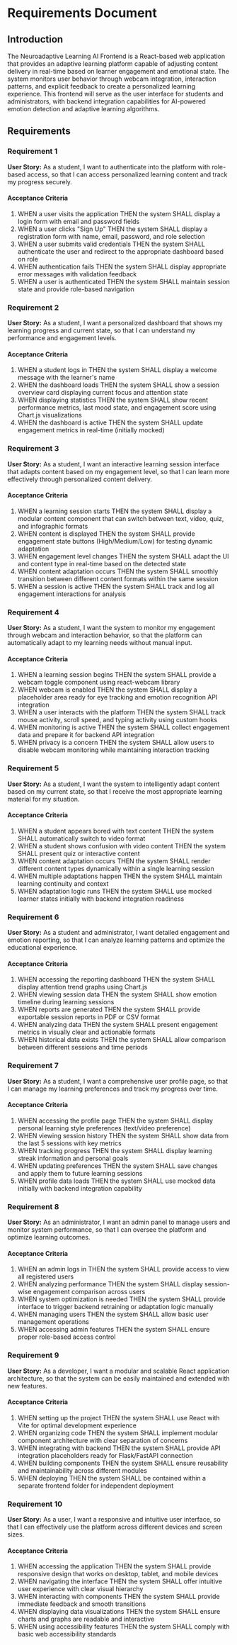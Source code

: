 # Requirements Document

## Introduction

The Neuroadaptive Learning AI Frontend is a React-based web application that provides an adaptive learning platform capable of adjusting content delivery in real-time based on learner engagement and emotional state. The system monitors user behavior through webcam integration, interaction patterns, and explicit feedback to create a personalized learning experience. This frontend will serve as the user interface for students and administrators, with backend integration capabilities for AI-powered emotion detection and adaptive learning algorithms.

## Requirements

### Requirement 1

**User Story:** As a student, I want to authenticate into the platform with role-based access, so that I can access personalized learning content and track my progress securely.

#### Acceptance Criteria

1. WHEN a user visits the application THEN the system SHALL display a login form with email and password fields
2. WHEN a user clicks "Sign Up" THEN the system SHALL display a registration form with name, email, password, and role selection
3. WHEN a user submits valid credentials THEN the system SHALL authenticate the user and redirect to the appropriate dashboard based on role
4. WHEN authentication fails THEN the system SHALL display appropriate error messages with validation feedback
5. WHEN a user is authenticated THEN the system SHALL maintain session state and provide role-based navigation

### Requirement 2

**User Story:** As a student, I want a personalized dashboard that shows my learning progress and current state, so that I can understand my performance and engagement levels.

#### Acceptance Criteria

1. WHEN a student logs in THEN the system SHALL display a welcome message with the learner's name
2. WHEN the dashboard loads THEN the system SHALL show a session overview card displaying current focus and attention state
3. WHEN displaying statistics THEN the system SHALL show recent performance metrics, last mood state, and engagement score using Chart.js visualizations
4. WHEN the dashboard is active THEN the system SHALL update engagement metrics in real-time (initially mocked)

### Requirement 3

**User Story:** As a student, I want an interactive learning session interface that adapts content based on my engagement level, so that I can learn more effectively through personalized content delivery.

#### Acceptance Criteria

1. WHEN a learning session starts THEN the system SHALL display a modular content component that can switch between text, video, quiz, and infographic formats
2. WHEN content is displayed THEN the system SHALL provide engagement state buttons (High/Medium/Low) for testing dynamic adaptation
3. WHEN engagement level changes THEN the system SHALL adapt the UI and content type in real-time based on the detected state
4. WHEN content adaptation occurs THEN the system SHALL smoothly transition between different content formats within the same session
5. WHEN a session is active THEN the system SHALL track and log all engagement interactions for analysis

### Requirement 4

**User Story:** As a student, I want the system to monitor my engagement through webcam and interaction behavior, so that the platform can automatically adapt to my learning needs without manual input.

#### Acceptance Criteria

1. WHEN a learning session begins THEN the system SHALL provide a webcam toggle component using react-webcam library
2. WHEN webcam is enabled THEN the system SHALL display a placeholder area ready for eye tracking and emotion recognition API integration
3. WHEN a user interacts with the platform THEN the system SHALL track mouse activity, scroll speed, and typing activity using custom hooks
4. WHEN monitoring is active THEN the system SHALL collect engagement data and prepare it for backend API integration
5. WHEN privacy is a concern THEN the system SHALL allow users to disable webcam monitoring while maintaining interaction tracking

### Requirement 5

**User Story:** As a student, I want the system to intelligently adapt content based on my current state, so that I receive the most appropriate learning material for my situation.

#### Acceptance Criteria

1. WHEN a student appears bored with text content THEN the system SHALL automatically switch to video format
2. WHEN a student shows confusion with video content THEN the system SHALL present quiz or interactive content
3. WHEN content adaptation occurs THEN the system SHALL render different content types dynamically within a single learning session
4. WHEN multiple adaptations happen THEN the system SHALL maintain learning continuity and context
5. WHEN adaptation logic runs THEN the system SHALL use mocked learner states initially with backend integration readiness

### Requirement 6

**User Story:** As a student and administrator, I want detailed engagement and emotion reporting, so that I can analyze learning patterns and optimize the educational experience.

#### Acceptance Criteria

1. WHEN accessing the reporting dashboard THEN the system SHALL display attention trend graphs using Chart.js
2. WHEN viewing session data THEN the system SHALL show emotion timeline during learning sessions
3. WHEN reports are generated THEN the system SHALL provide exportable session reports in PDF or CSV format
4. WHEN analyzing data THEN the system SHALL present engagement metrics in visually clear and actionable formats
5. WHEN historical data exists THEN the system SHALL allow comparison between different sessions and time periods

### Requirement 7

**User Story:** As a student, I want a comprehensive user profile page, so that I can manage my learning preferences and track my progress over time.

#### Acceptance Criteria

1. WHEN accessing the profile page THEN the system SHALL display personal learning style preferences (text/video preference)
2. WHEN viewing session history THEN the system SHALL show data from the last 5 sessions with key metrics
3. WHEN tracking progress THEN the system SHALL display learning streak information and personal goals
4. WHEN updating preferences THEN the system SHALL save changes and apply them to future learning sessions
5. WHEN profile data loads THEN the system SHALL use mocked data initially with backend integration capability

### Requirement 8

**User Story:** As an administrator, I want an admin panel to manage users and monitor system performance, so that I can oversee the platform and optimize learning outcomes.

#### Acceptance Criteria

1. WHEN an admin logs in THEN the system SHALL provide access to view all registered users
2. WHEN analyzing performance THEN the system SHALL display session-wise engagement comparison across users
3. WHEN system optimization is needed THEN the system SHALL provide interface to trigger backend retraining or adaptation logic manually
4. WHEN managing users THEN the system SHALL allow basic user management operations
5. WHEN accessing admin features THEN the system SHALL ensure proper role-based access control

### Requirement 9

**User Story:** As a developer, I want a modular and scalable React application architecture, so that the system can be easily maintained and extended with new features.

#### Acceptance Criteria

1. WHEN setting up the project THEN the system SHALL use React with Vite for optimal development experience
2. WHEN organizing code THEN the system SHALL implement modular component architecture with clear separation of concerns
3. WHEN integrating with backend THEN the system SHALL provide API integration placeholders ready for Flask/FastAPI connection
4. WHEN building components THEN the system SHALL ensure reusability and maintainability across different modules
5. WHEN deploying THEN the system SHALL be contained within a separate frontend folder for independent deployment

### Requirement 10

**User Story:** As a user, I want a responsive and intuitive user interface, so that I can effectively use the platform across different devices and screen sizes.

#### Acceptance Criteria

1. WHEN accessing the application THEN the system SHALL provide responsive design that works on desktop, tablet, and mobile devices
2. WHEN navigating the interface THEN the system SHALL offer intuitive user experience with clear visual hierarchy
3. WHEN interacting with components THEN the system SHALL provide immediate feedback and smooth transitions
4. WHEN displaying data visualizations THEN the system SHALL ensure charts and graphs are readable and interactive
5. WHEN using accessibility features THEN the system SHALL comply with basic web accessibility standards